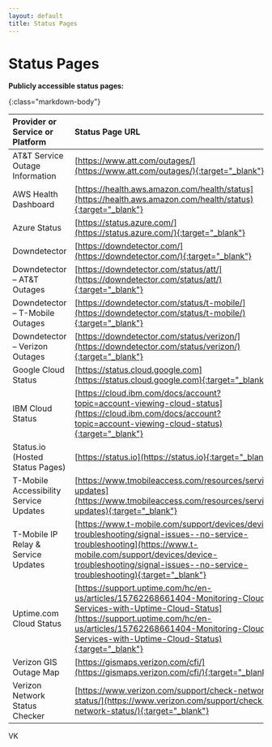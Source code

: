 ```yaml
---
layout: default
title: Status Pages
---
```


# Status Pages

**Publicly accessible status pages:**

{:class="markdown-body"}

| Provider or Service or Platform|Status Page URL|
|:---------------------------------------|:-----------------------------------------------------------------------------------------------------------|
| AT&T Service Outage Information|  [https://www.att.com/outages/](https://www.att.com/outages/){:target="_blank"}|
| AWS Health Dashboard             |  [https://health.aws.amazon.com/health/status](https://health.aws.amazon.com/health/status){:target="_blank"} |
| Azure Status                     |  [https://status.azure.com/](https://status.azure.com/){:target="_blank"}|
| Downdetector| [https://downdetector.com/](https://downdetector.com/){:target="_blank"}|
| Downdetector – AT&T Outages             |  [https://downdetector.com/status/att/](https://downdetector.com/status/att/){:target="_blank"}|
| Downdetector – T-Mobile Outages         |  [https://downdetector.com/status/t-mobile/](https://downdetector.com/status/t-mobile/){:target="_blank"}|
| Downdetector – Verizon Outages          |  [https://downdetector.com/status/verizon/](https://downdetector.com/status/verizon/){:target="_blank"}|
| Google Cloud Status              |  [https://status.cloud.google.com](https://status.cloud.google.com){:target="_blank"} |
| IBM Cloud Status                 |  [https://cloud.ibm.com/docs/account?topic=account-viewing-cloud-status](https://cloud.ibm.com/docs/account?topic=account-viewing-cloud-status){:target="_blank"}|
| Status.io (Hosted Status Pages)  |  [https://status.io](https://status.io){:target="_blank"}|
| T-Mobile Accessibility Service Updates  |  [https://www.tmobileaccess.com/resources/service-updates](https://www.tmobileaccess.com/resources/service-updates){:target="_blank"}|
| T-Mobile IP Relay & Service Updates     |  [https://www.t-mobile.com/support/devices/device-troubleshooting/signal-issues--no-service-troubleshooting](https://www.t-mobile.com/support/devices/device-troubleshooting/signal-issues--no-service-troubleshooting){:target="_blank"}|
| Uptime.com Cloud Status          |  [https://support.uptime.com/hc/en-us/articles/15762268661404-Monitoring-Cloud-Services-with-Uptime-Cloud-Status](https://support.uptime.com/hc/en-us/articles/15762268661404-Monitoring-Cloud-Services-with-Uptime-Cloud-Status){:target="_blank"}|
| Verizon GIS Outage Map                  |  [https://gismaps.verizon.com/cfi/](https://gismaps.verizon.com/cfi/){:target="_blank"}|
| Verizon Network Status Checker          |  [https://www.verizon.com/support/check-network-status/](https://www.verizon.com/support/check-network-status/){:target="_blank"}|


VK
